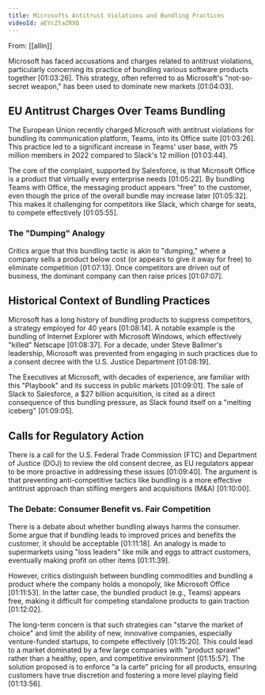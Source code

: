 ```yaml
---
title: Microsofts Antitrust Violations and Bundling Practices
videoId: aEYcZtaZRXQ
---
```


From: [[allin]] <br/> 

Microsoft has faced accusations and charges related to antitrust violations, particularly concerning its practice of bundling various software products together <a class="yt-timestamp" data-t="01:03:26">[01:03:26]</a>. This strategy, often referred to as Microsoft's "not-so-secret weapon," has been used to dominate new markets <a class="yt-timestamp" data-t="01:04:03">[01:04:03]</a>.

## EU Antitrust Charges Over Teams Bundling

The European Union recently charged Microsoft with antitrust violations for bundling its communication platform, Teams, into its Office suite <a class="yt-timestamp" data-t="01:03:26">[01:03:26]</a>. This practice led to a significant increase in Teams' user base, with 75 million members in 2022 compared to Slack's 12 million <a class="yt-timestamp" data-t="01:03:44">[01:03:44]</a>.

The core of the complaint, supported by Salesforce, is that Microsoft Office is a product that virtually every enterprise needs <a class="yt-timestamp" data-t="01:05:22">[01:05:22]</a>. By bundling Teams with Office, the messaging product appears "free" to the customer, even though the price of the overall bundle may increase later <a class="yt-timestamp" data-t="01:05:32">[01:05:32]</a>. This makes it challenging for competitors like Slack, which charge for seats, to compete effectively <a class="yt-timestamp" data-t="01:05:55">[01:05:55]</a>.

### The "Dumping" Analogy

Critics argue that this bundling tactic is akin to "dumping," where a company sells a product below cost (or appears to give it away for free) to eliminate competition <a class="yt-timestamp" data-t="01:07:13">[01:07:13]</a>. Once competitors are driven out of business, the dominant company can then raise prices <a class="yt-timestamp" data-t="01:07:07">[01:07:07]</a>.

## Historical Context of Bundling Practices

Microsoft has a long history of bundling products to suppress competitors, a strategy employed for 40 years <a class="yt-timestamp" data-t="01:08:14">[01:08:14]</a>. A notable example is the bundling of Internet Explorer with Microsoft Windows, which effectively "killed" Netscape <a class="yt-timestamp" data-t="01:08:37">[01:08:37]</a>. For a decade, under Steve Ballmer's leadership, Microsoft was prevented from engaging in such practices due to a consent decree with the U.S. Justice Department <a class="yt-timestamp" data-t="01:08:19">[01:08:19]</a>.

The Executives at Microsoft, with decades of experience, are familiar with this "Playbook" and its success in public markets <a class="yt-timestamp" data-t="01:08:54">[01:09:01]</a>. The sale of Slack to Salesforce, a $27 billion acquisition, is cited as a direct consequence of this bundling pressure, as Slack found itself on a "melting iceberg" <a class="yt-timestamp" data-t="01:09:05">[01:09:05]</a>.

## Calls for Regulatory Action

There is a call for the U.S. Federal Trade Commission (FTC) and Department of Justice (DOJ) to review the old consent decree, as EU regulators appear to be more proactive in addressing these issues <a class="yt-timestamp" data-t="01:09:40">[01:09:40]</a>. The argument is that preventing anti-competitive tactics like bundling is a more effective antitrust approach than stifling mergers and acquisitions (M&A) <a class="yt-timestamp" data-t="01:09:57">[01:10:00]</a>.

### The Debate: Consumer Benefit vs. Fair Competition

There is a debate about whether bundling always harms the consumer. Some argue that if bundling leads to improved prices and benefits the customer, it should be acceptable <a class="yt-timestamp" data-t="01:11:18">[01:11:18]</a>. An analogy is made to supermarkets using "loss leaders" like milk and eggs to attract customers, eventually making profit on other items <a class="yt-timestamp" data-t="01:11:39">[01:11:39]</a>.

However, critics distinguish between bundling commodities and bundling a product where the company holds a monopoly, like Microsoft Office <a class="yt-timestamp" data-t="01:11:53">[01:11:53]</a>. In the latter case, the bundled product (e.g., Teams) appears free, making it difficult for competing standalone products to gain traction <a class="yt-timestamp" data-t="01:12:02">[01:12:02]</a>.

The long-term concern is that such strategies can "starve the market of choice" and limit the ability of new, innovative companies, especially venture-funded startups, to compete effectively <a class="yt-timestamp" data-t="01:15:20">[01:15:20]</a>. This could lead to a market dominated by a few large companies with "product sprawl" rather than a healthy, open, and competitive environment <a class="yt-timestamp" data-t="01:15:57">[01:15:57]</a>. The solution proposed is to enforce "a la carte" pricing for all products, ensuring customers have true discretion and fostering a more level playing field <a class="yt-timestamp" data-t="01:13:56">[01:13:56]</a>.